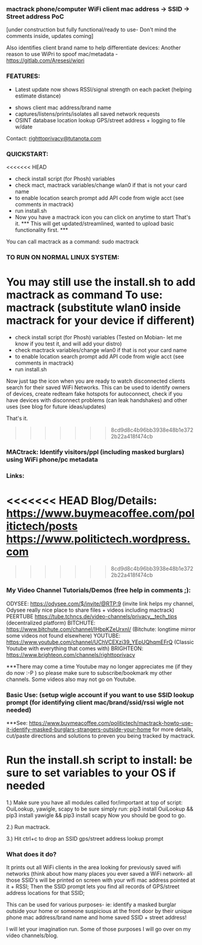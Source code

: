 ### mactrack phone/computer WiFi client mac address -> SSID -> Street address PoC

[under construction but fully functional/ready to use- Don't mind the comments inside, updates coming]

Also identifies client brand name to help differentiate devices:
Another reason to use WiPri to spoof mac/metadata - https://gitlab.com/Aresesi/wipri 

### FEATURES:
* Latest update now shows RSSI/signal strength on each packet (helping estimate distance)
- shows client mac address/brand name
- captures/listens/prints/isolates all saved network requests 
- OSINT database location lookup GPS/street address + logging to file w/date

Contact: righttoprivacy@tutanota.com

### QUICKSTART:
<<<<<<< HEAD
- check install script (for Phosh) variables
- check mact, mactrack variables/change wlan0 if that is not your card name
- to enable location search prompt add API code from wigle acct (see comments in mactrack)
- run install.sh
- Now you have a mactrack icon you can click on anytime to start
That's it. *** This will get updated/streamlined, wanted to upload basic functionality first. ***

You can call mactrack as a command: sudo mactrack

### TO RUN ON NORMAL LINUX SYSTEM:
You may still use the install.sh to add mactrack as command
To use: mactrack 
(substitute wlan0 inside mactrack for your device if different)
=======
- check install script (for Phosh) variables (Tested on Mobian- let me know if you test it, and will add your distro)
- check mactrack variables/change wlan0 if that is not your card name
- to enable location search prompt add API code from wigle acct (see comments in mactrack)
- run install.sh

Now just tap the icon when you are ready to watch disconnected clients search for their saved WiFi Networks. This can be used to identify owners of devices, create redteam fake hotspots for autoconnect, check if you have devices with disconnect problems (can leak handshakes) and other uses (see blog for future ideas/updates) 

That's it.
>>>>>>> 8cd9d8c4b96bb3938e48b1e3722b22a418f474cb

### MACtrack: Identify visitors/ppl (including masked burglars) using WiFi phone/pc metadata

### Links:
<<<<<<< HEAD
Blog/Details:
https://www.buymeacoffee.com/politictech/posts
https://www.politictech.wordpress.com
=======
>>>>>>> 8cd9d8c4b96bb3938e48b1e3722b22a418f474cb

### My Video Channel Tutorials/Demos (free help in comments ;):
ODYSEE: https://odysee.com/$/invite/@RTP:9 (invite link helps my channel, Odysee really nice place to share files + videos including mactrack)
PEERTUBE https://tube.tchncs.de/video-channels/privacy__tech_tips (decentralized platform)
BITCHUTE: https://www.bitchute.com/channel/IHbpKZeUrxnI/ (Bitchute: longtime mirror some videos not found elsewhere)
YOUTUBE: https://www.youtube.com/channel/UChVCEXzi39_YEpUQhqmEFrQ (Classic Youtube with everything that comes with)
BRIGHTEON: https://www.brighteon.com/channels/righttoprivacy

***There may come a time Youtube may no longer appreciates me (if they do now :-P ) so please make sure to subscribe/bookmark my other channels. Some videos also may not go on Youtube.

### Basic Use:  (setup wigle account if you want to use SSID lookup prompt (for identifying client mac/brand/ssid/rssi wigle not needed)

***See: https://www.buymeacoffee.com/politictech/mactrack-howto-use-it-identify-masked-burglars-strangers-outside-your-home for more details, cut/paste 
    directions and solutions to preven you being tracked by mactrack.
# Run the install.sh script to install: be sure to set variables to your OS if needed

1.) Make sure you have all modules called for/important at top of script: OuiLookup, yawigle, scapy
    to be sure simply run: pip3 install OuiLookup && pip3 install yawigle && pip3 install scapy
    Now you should be good to go.

2.) Run mactrack.

3.) Hit ctrl+c to drop an SSID gps/street address lookup prompt

### What does it do?

It prints out all WiFi clients in the area looking for previously saved wifi networks (think about how 
many places you ever saved a WiFi network- all those SSID's will be printed on screen with your wifi mac 
address pointed at it + RSSI; Then the SSID prompt lets you find all records of GPS/street address locations for 
that SSID;

This can be used for various purposes- ie: identify a masked burglar outside your home or someone 
suspicious at the front door by their unique phone mac address/brand name and home saved SSID + street 
address!  

I will let your imagination run. Some of those purposes I will go over on my video channels/blog.

